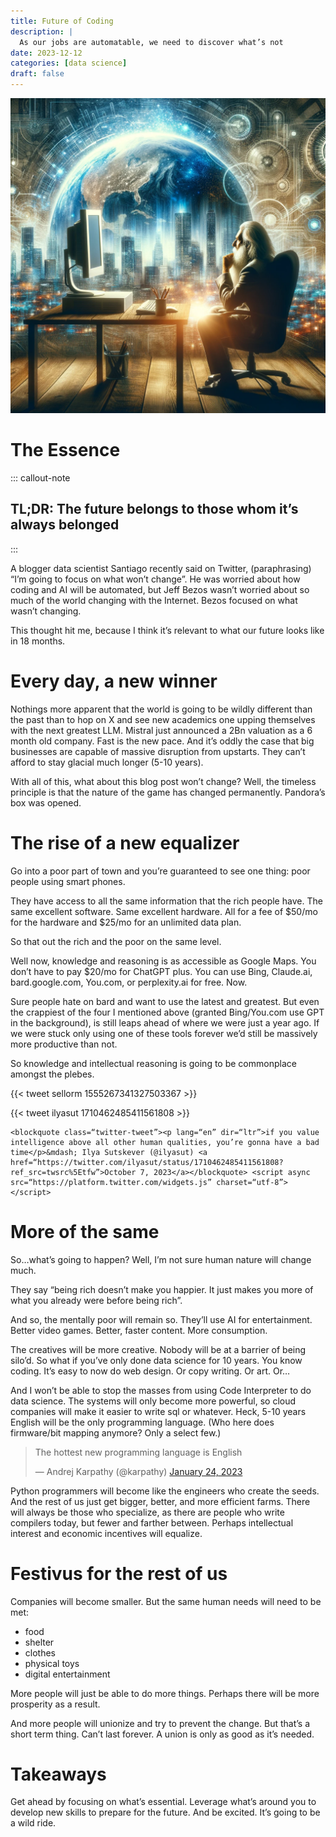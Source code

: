 ```yaml
---
title: Future of Coding
description: |
  As our jobs are automatable, we need to discover what’s not
date: 2023-12-12
categories: [data science]
draft: false
---
```


![](photo.jpeg) 

# The Essence

::: callout-note
## TL;DR: The future belongs to those whom it’s always belonged
:::


A blogger data scientist Santiago recently said on Twitter, (paraphrasing) “I’m going to focus on what won’t change”. He was worried about how coding and AI will be automated, but Jeff Bezos wasn’t worried about so much of the world changing with the Internet. Bezos focused on what wasn’t changing. 

This thought hit me, because I think it’s relevant to what our future looks like in 18 months. 

# Every day, a new winner

Nothings more apparent that the world is going to be wildly different than the past than to hop on X and see new academics one upping themselves with the next greatest LLM. Mistral just announced a 2Bn valuation as a 6 month old company. Fast is the new pace. And it’s oddly the case that big businesses are capable of massive disruption from upstarts. They can’t afford to stay glacial much longer (5-10 years). 

With all of this, what about this blog post won’t change? Well, the timeless principle is that the nature of the game has changed permanently. Pandora’s box was opened. 

# The rise of a new equalizer

Go into a poor part of town and you’re guaranteed to see one thing: poor people using smart phones. 

They have access to all the same information that the rich people have. The same excellent software. Same excellent hardware. All for a fee of $50/mo for the hardware and $25/mo for an unlimited data plan. 

So that out the rich and the poor on the same level. 

Well now, knowledge and reasoning is as accessible as Google Maps. You don’t have to pay $20/mo for ChatGPT plus. You can use Bing, Claude.ai, bard.google.com, You.com, or perplexity.ai for free. Now. 

Sure people hate on bard and want to use the latest and greatest. But even the crappiest of the four I mentioned above (granted Bing/You.com use GPT in the background), is still leaps ahead of where we were just a year ago. If we were stuck only using one of these tools forever we’d still be massively more productive than not. 

So knowledge and intellectual reasoning is going to be commonplace amongst the plebes. 

{{< tweet sellorm 1555267341327503367 >}}

{{< tweet ilyasut 1710462485411561808 >}}

```{=html}
<blockquote class=“twitter-tweet”><p lang=“en” dir=“ltr”>if you value intelligence above all other human qualities, you’re gonna have a bad time</p>&mdash; Ilya Sutskever (@ilyasut) <a href=“https://twitter.com/ilyasut/status/1710462485411561808?ref_src=twsrc%5Etfw”>October 7, 2023</a></blockquote> <script async src=“https://platform.twitter.com/widgets.js” charset=“utf-8”></script>
```

# More of the same

So…what’s going to happen? Well, I’m not sure human nature will change much. 

They say “being rich doesn’t make you happier. It just makes you more of what you already were before being rich”. 

And so, the mentally poor will remain so. They’ll use AI for entertainment. Better video games. Better, faster content. More consumption. 

The creatives will be more creative. Nobody will be at a barrier of being silo’d. So what if you’ve only done data science for 10 years. You know coding. It’s easy to now do web design. Or copy writing. Or art. Or… 

And I won’t be able to stop the masses from using Code Interpreter to do data science. The systems will only become more powerful, so cloud companies will make it easier to write sql or whatever. Heck, 5-10 years English will be the only programming language. (Who here does firmware/bit mapping anymore? Only a select few.)

<blockquote class=“twitter-tweet”><p lang=“en” dir=“ltr”>The hottest new programming language is English</p>&mdash; Andrej Karpathy (@karpathy) <a href=“https://twitter.com/karpathy/status/1617979122625712128?ref_src=twsrc%5Etfw”>January 24, 2023</a></blockquote> <script async src=“https://platform.twitter.com/widgets.js” charset=“utf-8”></script>

Python programmers will become like the engineers who create the seeds. And the rest of us just get bigger, better, and more efficient farms. There will always be those who specialize, as there are people who write compilers today, but fewer and farther between. Perhaps intellectual interest and economic incentives will equalize. 

# Festivus for the rest of us

Companies will become smaller. But the same human needs will need to be met: 

- food
- shelter 
- clothes
- physical toys
- digital entertainment

More people will just be able to do more things. Perhaps there will be more prosperity as a result. 

And more people will unionize and try to prevent the change. But that’s a short term thing. Can’t last forever. A union is only as good as it’s needed. 

# Takeaways

Get ahead by focusing on what’s essential. Leverage what’s around you to develop new skills to prepare for the future. And be excited. It’s going to be a wild ride. 

